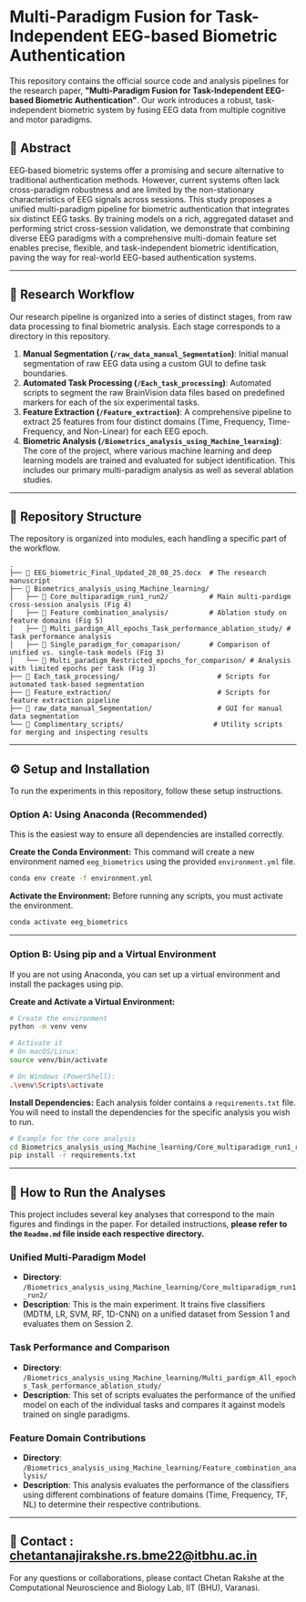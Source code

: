 # Multi-Paradigm Fusion for Task-Independent EEG-based Biometric Authentication

This repository contains the official source code and analysis pipelines for the research paper, **"Multi-Paradigm Fusion for Task-Independent EEG-based Biometric Authentication"**. Our work introduces a robust, task-independent biometric system by fusing EEG data from multiple cognitive and motor paradigms.

## 📜 Abstract

EEG‐based biometric systems offer a promising and secure alternative to traditional authentication methods. However, current systems often lack cross-paradigm robustness and are limited by the non-stationary characteristics of EEG signals across sessions. This study proposes a unified multi-paradigm pipeline for biometric authentication that integrates six distinct EEG tasks. By training models on a rich, aggregated dataset and performing strict cross-session validation, we demonstrate that combining diverse EEG paradigms with a comprehensive multi-domain feature set enables precise, flexible, and task-independent biometric identification, paving the way for real-world EEG-based authentication systems.

---

## 🔬 Research Workflow

Our research pipeline is organized into a series of distinct stages, from raw data processing to final biometric analysis. Each stage corresponds to a directory in this repository.

1. **Manual Segmentation (`/raw_data_manual_Segmentation`)**: Initial manual segmentation of raw EEG data using a custom GUI to define task boundaries.
2. **Automated Task Processing (`/Each_task_processing`)**: Automated scripts to segment the raw BrainVision data files based on predefined markers for each of the six experimental tasks.
3. **Feature Extraction (`/Feature_extraction`)**: A comprehensive pipeline to extract 25 features from four distinct domains (Time, Frequency, Time-Frequency, and Non-Linear) for each EEG epoch.
4. **Biometric Analysis (`/Biometrics_analysis_using_Machine_learning`)**: The core of the project, where various machine learning and deep learning models are trained and evaluated for subject identification. This includes our primary multi-paradigm analysis as well as several ablation studies.

---

## 📂 Repository Structure

The repository is organized into modules, each handling a specific part of the workflow.

```
.
├── 📄 EEG_biometric_Final_Updated_28_08_25.docx  # The research manuscript
├── 📁 Biometrics_analysis_using_Machine_learning/
│   ├── 📁 Core_multiparadigm_run1_run2/          # Main multi-pardigm cross-session analysis (Fig 4)
│   ├── 📁 Feature_combination_analysis/          # Ablation study on feature domains (Fig 5)
│   ├── 📁 Multi_pardigm_All_epochs_Task_performance_ablation_study/ # Task performance analysis
│   ├── 📁 Single_paradigm_for_comaparison/       # Comparison of unified vs. single-task models (Fig 3)
│   └── 📁 Multi_paradigm_Restricted_epochs_for_comparison/ # Analysis with limited epochs per task (Fig 3)
├── 📁 Each_task_processing/                        # Scripts for automated task-based segmentation
├── 📁 Feature_extraction/                          # Scripts for feature extraction pipeline
├── 📁 raw_data_manual_Segmentation/                # GUI for manual data segmentation
└── 📁 Complimentary_scripts/                      # Utility scripts for merging and inspecting results
```

---

## ⚙️ Setup and Installation

To run the experiments in this repository, follow these setup instructions.

### Option A: Using Anaconda (Recommended)

This is the easiest way to ensure all dependencies are installed correctly.

**Create the Conda Environment:**
This command will create a new environment named `eeg_biometrics` using the provided `environment.yml` file.

```bash
conda env create -f environment.yml
```

**Activate the Environment:**
Before running any scripts, you must activate the environment.

```bash
conda activate eeg_biometrics
```

---

### Option B: Using pip and a Virtual Environment

If you are not using Anaconda, you can set up a virtual environment and install the packages using pip.

**Create and Activate a Virtual Environment:**

```bash
# Create the environment
python -m venv venv

# Activate it
# On macOS/Linux:
source venv/bin/activate

# On Windows (PowerShell):
.\venv\Scripts\activate
```

**Install Dependencies:**
Each analysis folder contains a `requirements.txt` file. You will need to install the dependencies for the specific analysis you wish to run.

```bash
# Example for the core analysis
cd Biometrics_analysis_using_Machine_learning/Core_multiparadigm_run1_run2/
pip install -r requirements.txt
```

---

## 🚀 How to Run the Analyses

This project includes several key analyses that correspond to the main figures and findings in the paper. For detailed instructions, **please refer to the `Readme.md` file inside each respective directory.**

### Unified Multi-Paradigm Model

* **Directory**: `/Biometrics_analysis_using_Machine_learning/Core_multiparadigm_run1_run2/`
* **Description**: This is the main experiment. It trains five classifiers (MDTM, LR, SVM, RF, 1D-CNN) on a unified dataset from Session 1 and evaluates them on Session 2.

### Task Performance and Comparison

* **Directory**: `/Biometrics_analysis_using_Machine_learning/Multi_pardigm_All_epochs_Task_performance_ablation_study/`
* **Description**: This set of scripts evaluates the performance of the unified model on each of the individual tasks and compares it against models trained on single paradigms.

### Feature Domain Contributions

* **Directory**: `/Biometrics_analysis_using_Machine_learning/Feature_combination_analysis/`
* **Description**: This analysis evaluates the performance of the classifiers using different combinations of feature domains (Time, Frequency, TF, NL) to determine their respective contributions.

---

## 📧 Contact : [chetantanajirakshe.rs.bme22@itbhu.ac.in](mailto:chetantanajirakshe.rs.bme22@itbhu.ac.in)

For any questions or collaborations, please contact Chetan Rakshe at the Computational Neuroscience and Biology Lab, IIT (BHU), Varanasi.
